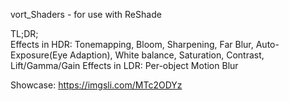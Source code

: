 vort_Shaders - for use with ReShade

TL;DR; \
Effects in HDR: Tonemapping, Bloom, Sharpening, Far Blur, Auto-Exposure(Eye Adaption), White balance, Saturation, Contrast, Lift/Gamma/Gain
Effects in LDR: Per-object Motion Blur

Showcase: https://imgsli.com/MTc2ODYz
